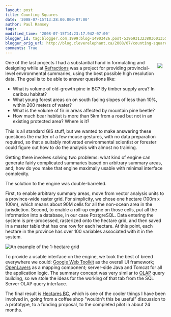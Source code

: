 ```yaml
---
layout: post
title: Counting Squares
date: '2008-07-15T13:28:00.000-07:00'
author: Paul Ramsey
tags: 
modified_time: '2008-07-15T14:23:17.942-07:00'
blogger_id: tag:blogger.com,1999:blog-14903426.post-5396931323803601355
blogger_orig_url: http://blog.cleverelephant.ca/2008/07/counting-squares.html
comments: True
---
```


[<img src="http://www.refractions.net/expertise/casestudies/2007-01-hectares-bc/habc_logo_sm.gif" style="float:right; padding:10px; border-width:0px;"/>](http://www.hectaresbc.org)One of the last projects I had a substantial hand in formulating and designing while at [Refractions](http://www.refractions.net/) was a project for providing provincial-level environmental summaries, using the best possible high resolution data. The goal is to be able to answer questions like:

* What is volume of old-growth pine in BC? By timber supply area? In caribou habitat?
* What young forest areas on on south facing slopes of less than 10%, within 200 meters of water?
* What is the volume of fir in areas affected by mountain pine beetle?
* How much bear habitat is more than 5km from a road but not in an existing protected area? Where is it?

This is all standard GIS stuff, but we wanted to make answering these questions the matter of a few mouse gestures, with no data preparation required, so that a suitably motivated environmental scientist or forester could figure out how to do the analysis with almost no training.

Getting there involves solving two problems: what kind of engine can generate fairly complicated summaries based on arbitrary summary areas, and; how do you make that engine maximally usable with minimal interface complexity.

The solution to the engine was double-barreled. 

First, to enable arbitrary summary areas, move from vector analysis units to a province-wide raster grid. For simplicity, we chose one hectare (100m x 100m), which means about 90M cells for all the non-ocean area in the jurisdiction. Second, to enable a roll-up engine on those cells, put all the information into a database, in our case PostgreSQL. Data entering the system is pre-processed, rasterized onto the hectare grid, and then saved in a master table that has one row for each hectare.  At this point, each hectare in the province has over 100 variables associated with it in the system.

<img src="http://www.hectaresbc.org/trac/attachment/wiki/WikiStart/gehabcgrid.jpg?format=raw" alt="An example of the 1-hectare grid">

To provide a usable interface on the engine, we took the best of breed everywhere we could: [Google Web Toolkit](http://code.google.com/webtoolkit/) as the overall UI framework; [OpenLayers](http://www.openlayers.org) as a mapping component; server-side Java and Tomcat for all the application logic. The summary concept was very similar to [OLAP](http://en.wikipedia.org/wiki/Online_analytical_processing) query building, so we stole the ideas for the working of that tab from the SQL Server OLAP query interface.

The final result is [Hectares BC](http://www.hectaresbc.org/), which is one of the cooler things I have been involved in, going from a coffee shop "wouldn't this be useful" discussion to a prototype, to a funding proposal, to the completed pilot in about 24 months.

